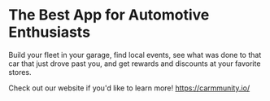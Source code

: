 # The Best App for Automotive Enthusiasts

Build your fleet in your garage, find local events, see what was done to that car that just drove past you, and get rewards and discounts at your favorite stores.

Check out our website if you'd like to learn more!
https://carmmunity.io/

